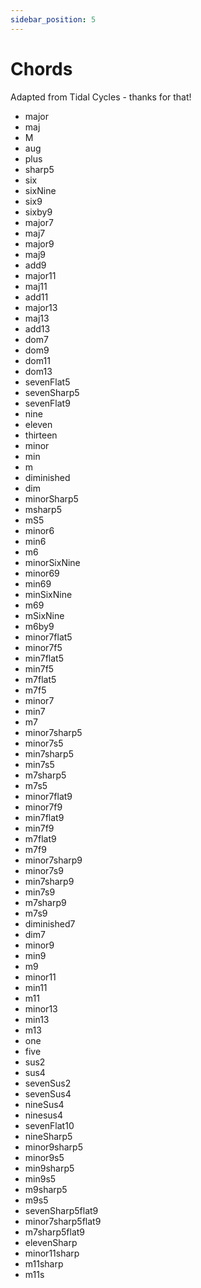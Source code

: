 ```yaml
---
sidebar_position: 5
---
```

# Chords
Adapted from Tidal Cycles - thanks for that!
* major
* maj
* M
* aug
* plus
* sharp5
* six
* sixNine
* six9
* sixby9
* major7
* maj7
* major9
* maj9
* add9
* major11
* maj11
* add11
* major13
* maj13
* add13
* dom7
* dom9
* dom11
* dom13
* sevenFlat5
* sevenSharp5
* sevenFlat9
* nine
* eleven
* thirteen
* minor
* min
* m
* diminished
* dim
* minorSharp5
* msharp5
* mS5
* minor6
* min6
* m6
* minorSixNine
* minor69
* min69
* minSixNine
* m69
* mSixNine
* m6by9
* minor7flat5
* minor7f5
* min7flat5
* min7f5
* m7flat5
* m7f5
* minor7
* min7
* m7
* minor7sharp5
* minor7s5
* min7sharp5
* min7s5
* m7sharp5
* m7s5
* minor7flat9
* minor7f9
* min7flat9
* min7f9
* m7flat9
* m7f9
* minor7sharp9
* minor7s9
* min7sharp9
* min7s9
* m7sharp9
* m7s9
* diminished7
* dim7
* minor9
* min9
* m9
* minor11
* min11
* m11
* minor13
* min13
* m13
* one
* five
* sus2
* sus4
* sevenSus2
* sevenSus4
* nineSus4
* ninesus4
* sevenFlat10
* nineSharp5
* minor9sharp5
* minor9s5
* min9sharp5
* min9s5
* m9sharp5
* m9s5
* sevenSharp5flat9
* minor7sharp5flat9
* m7sharp5flat9
* elevenSharp
* minor11sharp
* m11sharp
* m11s